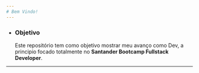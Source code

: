 ```yaml
---	
# Bem Vindo!
---
```


- ### Objetivo
	Este repositório tem como objetivo mostrar meu avanço como Dev, a principio focado totalmente no **Santander Bootcamp Fullstack Developer**.
---
	